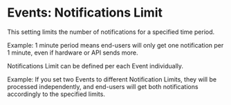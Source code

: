 # Events: Notifications Limit

This setting limits the number of notifications for a specified time period.‌

Example: 1 minute period means end-users will only get one notification per 1 minute, even if hardware or API sends more.‌

Notifications Limit can be defined per each Event individually.‌

Example: If you set two Events to different Notification Limits, they will be processed independently, and end-users will get both notifications accordingly to the specified limits.

